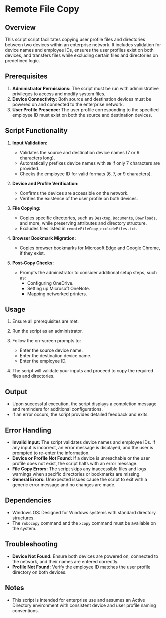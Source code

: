 # Remote File Copy

## Overview
This script script facilitates copying user profile files and directories between two devices within an enterprise network. It includes validation for device names and employee IDs, ensures the user profiles exist on both devices, and transfers files while excluding certain files and directories on predefined logic.

## Prerequisites
1. **Administrator Permissions:** The script must be run with administrative privileges to access and modify system files.
2. **Device Connectivity:** Both source and destination devices must be powered on and connected to the enterprise network.
3. **User Profile Presence:** The user profile corresponding to the specified employee ID must exist on both the source and destination devices.

## Script Functionality
1. **Input Validation:**
   - Validates the source and destination device names (7 or 9 characters long).
   - Automatically prefixes device names with `DE` if only 7 characters are provided.
   - Checks the employee ID for valid formats (6, 7, or 9 characters).

2. **Device and Profile Verification:**
   - Confirms the devices are accessible on the network.
   - Verifies the existence of the user profile on both devices.

3. **File Copying:**
   - Copies specific directories, such as `Desktop`, `Documents`, `Downloads`, and more, while preserving attributes and directory structure.
   - Excludes files listed in `remoteFileCopy_excludeFiles.txt`.

4. **Browser Bookmark Migration:**
   - Copies browser bookmarks for Microsoft Edge and Google Chrome, if they exist.

5. **Post-Copy Checks:**
   - Prompts the administrator to consider additional setup steps, such as:
     - Configuring OneDrive.
     - Setting up Microsoft OneNote.
     - Mapping networked printers.

## Usage
1. Ensure all prerequisites are met.
 
2. Run the script as an administrator.

3. Follow the on-screen prompts to:
   - Enter the source device name.
   - Enter the destination device name.
   - Enter the employee ID.

4. The script will validate your inputs and proceed to copy the required files and directories.

## Output
- Upon successful execution, the script displays a completion message and reminders for additional configurations.
- If an error occurs, the script provides detailed feedback and exits.

## Error Handling
- **Invalid Input:** The script validates device names and employee IDs. If any input is incorrect, an error message is displayed, and the user is prompted to re-enter the information.
- **Device or Profile Not Found:** If a device is unreachable or the user profile does not exist, the script halts with an error message.
- **File Copy Errors:** The script skips any inaccessible files and logs warnings when specific directories or bookmarks are missing.
- **General Errors:** Unexpected issues cause the script to exit with a generic error message and no changes are made.

## Dependencies
- Windows OS: Designed for Windows systems with standard directory structures.
- The `robocopy` command and the `xcopy` command must be available on the system.

## Troubleshooting
- **Device Not Found:** Ensure both devices are powered on, connected to the network, and their names are entered correctly.
- **Profile Not Found:** Verify the employee ID matches the user profile directory on both devices.

## Notes
- This script is intended for enterprise use and assumes an Active Directory environment with consistent device and user profile naming conventions.
